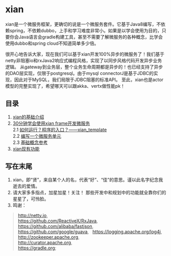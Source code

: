 # xian
xian是一个微服务框架，更确切的说是一个微服务套件。它基于Java8编写，不依赖spring，不依赖dubbo，上手和学习难度非常小。如果是以学会使用为目的，只要你会Java语言会gradle构建工具，甚至不需要了解微服务的各种概念，比学会使用dubbo和spring cloud不知道简单多少倍。

很开心地告诉大家，现在我们可以基于xian开发100%异步的微服务了！我们基于netty非阻塞io和rxJava2响应式编程风格，实现了以同步风格代码开发异步业务逻辑。
从gateway到业务层，整个业务生命周期都是异步的！也已经支持了异步的DAO层实现，仅限于postgresql。由于mysql connectorJ是基于JDBC的实现，因此对于MySQL，我们局限于JDBC阻塞的标准API。
至此，xian也是actor模型的完整实现了，希望哪天可以跟akka、vertx做性能pk！

## 目录
1. [xian的基础介绍](doc/zh_CN/xianBasis.md)  
2. [30分钟学会使用xian frame开发微服务](doc/zh_CN/quickStart.md)  
    2.1 [如何运行？程序的入口？——xian_template](doc/zh_CN/quickStart.md#如何运行？程序的入口？——xian_template)  
    2.2 [编写一个微服务单元](doc/zh_CN/quickStart.md#编写一个微服务单元)  
    2.3 [基础概念参考](doc/zh_CN/quickStart.md#基础概念参考)  
3. [xian现有功能](doc/zh_CN/xianFunctionList.md)  

## 写在末尾
1. xian，即“贤”，来自某个人的名，代表“好”、“佳”的意思。谨以此名字纪念我逝去的爱情。
2. 请大家多多指点，加星加星！关注！ 那些开发中和规划中的功能就全靠你们的星星了，可怜脸。
3. 鸣谢：  
 > http://netty.io,  
 > https://github.com/ReactiveX/RxJava,  
 > https://github.com/alibaba/fastjson,  
 > https://github.com/google/guava,   
 > https://logging.apache.org/log4j,  
 > http://zookeeper.apache.org,  
 > http://curator.apache.org,  
 > https://gradle.org;

